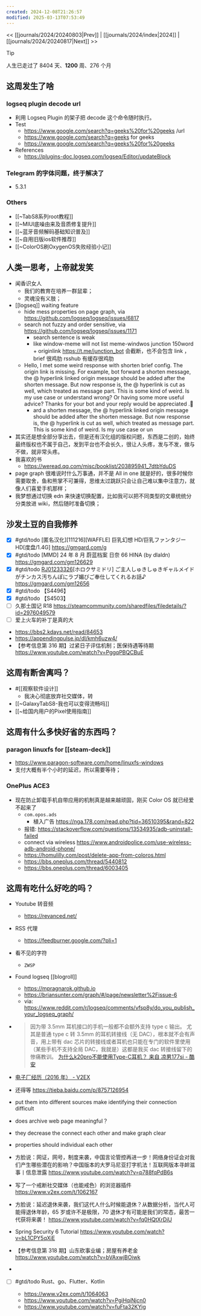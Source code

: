 ```yaml
---
created: 2024-12-08T21:26:57
modified: 2025-03-13T07:53:49
---
```


<< [[journals/2024/20240803|Prev]] | [[journals/2024/index|2024]] | [[journals/2024/20240817|Next]] >>

> [!tip]
  > 人生已走过了 8404 天、**1200** 周、276 个月

## 这周发生了啥

### logseq plugin decode url
- 利用 Logseq Plugin 的架子把 decode 这个命令随时执行。
- Test
    - https://www.google.com/search?q=geeks%20for%20geeks /url
    - https://www.google.com/search?q=geeks for geeks
    - https://www.google.com/search?q=geeks%20for%20geeks
- References
    - https://plugins-doc.logseq.com/logseq/Editor/updateBlock

### Telegram 的字体问题，终于解决了
- 5.3.1

### Others

  - [[~TabS8系列root教程]]
  - [[~MIUI底噪由来及音质修复提升]]
  - [[~蓝牙音频解码基础知识普及]]
  - [[~自用旧版ios软件推荐]]
  - [[~ColorOS刷OxygenOS失败经验小记]]

## 人类一思考，上帝就发笑

  - 闻香识女人
    - 我们的教育在培养一群鼠辈；
    - 灵魂没有义肢；
  - [[logseq]] waiting feature
    - hide mess properties on page graph, via https://github.com/logseq/logseq/issues/6817
    - search not fuzzy and order sensitive, via https://github.com/logseq/logseq/issues/1171
      - search sentence is weak
      - like window-meme will not list meme-windwos
junction 150word + originlink
    https://t.me/junction_bot 会截断，也不会包含 link ，brief 很鸡肋
    rsshub 有缓存很鸡肋
    - Hello, I met some weird response with shorten brief config. The origin link is missing.
      For example, bot forward a shorten message, the @ hyperlink linked origin message should be added after the shorten message. But now response is, the @ hyperlink is cut as well, which treated as message part. This is some kind of weird.
      Is my use case or understand wrong? Or having some more useful advice?
      Thanks for your bot and your reply would be appreciated .🥰
      - ard a shorten message, the @ hyperlink linked origin message should be added after the shorten message. But now response is, the @ hyperlink is cut as well, which treated as message part. This is some kind of weird.
        Is my use case or un
  - 其实还是想全部分享出去，但是还有汉化组的版权问题，东西是二创的，始终最终版权也不属于自己，发到平台也不会长久，很让人头疼，发与不发，做与不做，就非常头疼。
  - 我喜欢的书
    - https://weread.qq.com/misc/booklist/203895941_7dtbYduDS
  - page graph 很难说时什么万事通，并不是 All in one 就是好的，很多时候你需要取舍，鱼和熊掌不可兼得，思维太过跳跃只会让自己难以集中注意力，就像人们喜爱手机那样；
  - 我梦想通过切换 edn 来快速切换配置，比如我可以把不同类型的文章统统分分类放进 wiki，然后随时准备切换；

## 沙发土豆的自我修养

- [x] #gtd/todo [匿名汉化]\[111216]\[WAFFLE] 巨乳幻想 HD/巨乳ファンタジーHD[度盘/1.4G] https://gmgard.com/g
- [x] #gtd/todo [MMD] 24 年 8 月 蔚蓝档案 日奈 66 HINA (by dlaldn) https://gmgard.com/gm126629
- [x] #gtd/todo [RJ01233326](同人音声)[ホロクサミドリ] ご主人しゅきしゅきギャルメイドがチンカス汚ちんぽにラブ媚びご奉仕してくれるお話♪ https://gmgard.com/gm12656
- [x] #gtd/todo 【S4496】
- [x] #gtd/todo 【S4503】
- [ ] 久那土国记 R18 https://steamcommunity.com/sharedfiles/filedetails/?id=2976049579
- [ ] 爱上火车的补丁是真的大
- https://bbs2.kdays.net/read/84653
- https://appendingpulse.jp/dl/kmh6uzw4/
- 【参考信息第 316 期】过紧日子评估机制；医保待遇等待期
https://www.youtube.com/watch?v=PggqPBQCBuE

## 这周有断舍离吗？
  - #[[观察软件设计]]
    - 我决心彻底放弃社交媒体，转
  - [[~GalaxyTabS8-我也可以变得流畅吗]]
  - [[~给国内用户的Pixel使用指南]]

## 这周有什么多快好省的东西吗？

### paragon linuxfs for [[steam-deck]]

- https://www.paragon-software.com/home/linuxfs-windows
- 支付大概有半个小时的延迟，所以需要等待；

### OnePlus ACE3
  - 现在防止卸载手机自带应用的机制真是越来越顽固，刚买 Color OS 就已经爱不起来了
    - `com.opos.ads`
      - 植入广告 https://nga.178.com/read.php?tid=36510395&rand=822
    - 报错: https://stackoverflow.com/questions/13534935/adb-uninstall-failed
    - connect via wireless https://www.androidpolice.com/use-wireless-adb-android-phone/
    - https://homulilly.com/post/delete-app-from-coloros.html
    - https://bbs.oneplus.com/thread/5440812
    - https://bbs.oneplus.com/thread/6003405

## 这周有吃什么好吃的吗？

  - Youtube 转音频
    - https://revanced.net/
  - RSS 代理
    - https://feedburner.google.com/?pli=1
  - 看不见的字符
    - `ZWSP`
  - Found logseq [[blogroll]]
    - https://mpragnarok.github.io
    - https://briansunter.com/graph/#/page/newsletter%2Fissue-6
    - via: https://www.reddit.com/r/logseq/comments/vfsp8y/do_you_publish_your_logseq_graph/
  - > 因为带 3.5mm 耳机接口的手机一般都不会额外支持 type c 输出。 尤其是普通 type c 转 3.5mm 的耳机转接线（无 DAC），根本就不会有声音，用上带有 dac 芯片的转接线或者耳机也只能在专门的软件里使用（某些手机不支持全局 DAC，我就是）这都是我买 dac 转接线留下的惨痛教训。
    [为什么k20pro不能使用Type-C耳机？ 来自 凉男177si - 酷安](https://www.coolapk.com/feed/18041822?shareKey=MzIwMGQwMTAwOGEwNjZiNzhiZmM~)

  - [电子厂经历（2016 年） - V2EX](https://www.v2ex.com/t/1063739)
  - 还得等 https://tieba.baidu.com/p/8757126954
  - put them into different sources make identifying their connection difficult
  - does archive web page meaningful？
  - they decrease the connect each other and make graph clear
  - properties should individual each other
  - 方脸说：网证，网号，制度来袭，中国言论管控再进一步！网络身份证会对我们产生哪些潜在的影响？中国版本的大罗马尼亚打字机法！互联网版本寻衅滋事丨信息泄露
    https://www.youtube.com/watch?v=p788fqPdB6s
  - 写了一个戒断社交媒体（也能戒色）的浏览器插件
    https://www.v2ex.com/t/1062167
  - 方脸说：延迟退休来袭，我们这代人什么时候能退休？从数据分析，当代人可能得退休年龄，65 岁或许不是极限，70 退休才有可能是我们的常态，最苦一代获将来袭！
    https://www.youtube.com/watch?v=fq0HQtXrDiU
  - Spring Security 6 Tutorial
    https://www.youtube.com/watch?v=bL1CPY5qXiE
  - 【参考信息第 318 期】山东砍事业编；房屋有养老金
    https://www.youtube.com/watch?v=bVAxwjBOiwk
  -
- [ ] #gtd/todo Rust、go、Flutter、Kotlin

  - https://www.v2ex.com/t/1064063
  - https://www.youtube.com/watch?v=PgiHqiNjcn0
  - https://www.youtube.com/watch?v=fuFta32KYig
